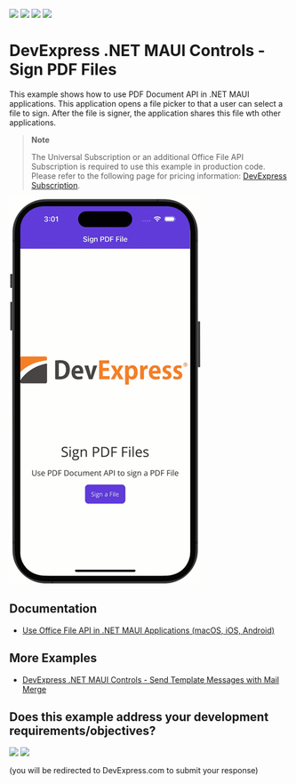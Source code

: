 <!-- default badges list -->
![](https://img.shields.io/endpoint?url=https://codecentral.devexpress.com/api/v1/VersionRange/648090273/23.1.2%2B)
[![](https://img.shields.io/badge/Open_in_DevExpress_Support_Center-FF7200?style=flat-square&logo=DevExpress&logoColor=white)](https://supportcenter.devexpress.com/ticket/details/T1169358)
[![](https://img.shields.io/badge/📖_How_to_use_DevExpress_Examples-e9f6fc?style=flat-square)](https://docs.devexpress.com/GeneralInformation/403183)
[![](https://img.shields.io/badge/💬_Leave_Feedback-feecdd?style=flat-square)](#does-this-example-address-your-development-requirementsobjectives)
<!-- default badges end -->
# DevExpress .NET MAUI Controls - Sign PDF Files

This example shows how to use PDF Document API in .NET MAUI applications. This application opens a file picker to that a user can select a file to sign. After the file is signer, the application shares this file wth other applications.

> **Note**
>
> The Universal Subscription or an additional Office File API Subscription is required to use this example in production code. Please refer to the following page for pricing information: [DevExpress Subscription](https://www.devexpress.com/Subscriptions/).

![maui application with office file api](./media/image.gif)

## Documentation

* [Use Office File API in .NET MAUI Applications (macOS, iOS, Android)](https://docs.devexpress.com/OfficeFileAPI/404423/use-pdf-document-api-in-net-maui-applications?v=23.1)

## More Examples

* [DevExpress .NET MAUI Controls - Send Template Messages with Mail Merge](https://github.com/DevExpress-Examples/maui-mail-merge)
<!-- feedback -->
## Does this example address your development requirements/objectives?

[<img src="https://www.devexpress.com/support/examples/i/yes-button.svg"/>](https://www.devexpress.com/support/examples/survey.xml?utm_source=github&utm_campaign=maui-sign-pdf-files&~~~was_helpful=yes) [<img src="https://www.devexpress.com/support/examples/i/no-button.svg"/>](https://www.devexpress.com/support/examples/survey.xml?utm_source=github&utm_campaign=maui-sign-pdf-files&~~~was_helpful=no)

(you will be redirected to DevExpress.com to submit your response)
<!-- feedback end -->
